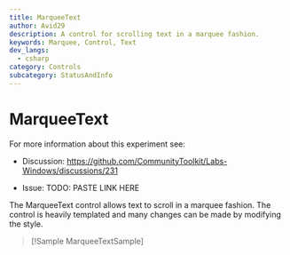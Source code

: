 ```yaml
---
title: MarqueeText
author: Avid29
description: A control for scrolling text in a marquee fashion.
keywords: Marquee, Control, Text
dev_langs:
  - csharp
category: Controls
subcategory: StatusAndInfo
---
```


# MarqueeText

For more information about this experiment see:

- Discussion: https://github.com/CommunityToolkit/Labs-Windows/discussions/231

- Issue: TODO: PASTE LINK HERE

The MarqueeText control allows text to scroll in a marquee fashion. The control is heavily templated and many changes can be made by modifying the style.

> [!Sample MarqueeTextSample]

